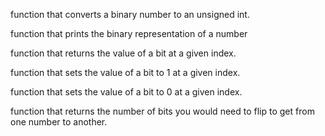 function that converts a binary number to an unsigned int.

function that prints the binary representation of a number

function that returns the value of a bit at a given index.

function that sets the value of a bit to 1 at a given index.

function that sets the value of a bit to 0 at a given index.

function that returns the number of bits you would need to flip to get from one number to another.
